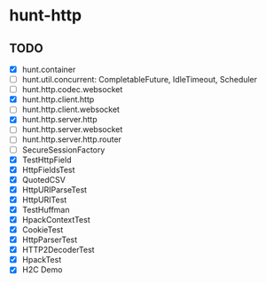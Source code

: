 # hunt-http


## TODO
- [x] hunt.container
- [ ] hunt.util.concurrent: CompletableFuture, IdleTimeout, Scheduler
- [ ] hunt.http.codec.websocket
- [x] hunt.http.client.http
- [ ] hunt.http.client.websocket
- [x] hunt.http.server.http
- [ ] hunt.http.server.websocket
- [ ] hunt.http.server.http.router
- [ ] SecureSessionFactory
- [x] TestHttpField
- [x] HttpFieldsTest
- [x] QuotedCSV
- [x] HttpURIParseTest
- [x] HttpURITest
- [x] TestHuffman
- [x] HpackContextTest
- [x] CookieTest
- [x] HttpParserTest
- [x] HTTP2DecoderTest
- [x] HpackTest
- [x] H2C Demo
